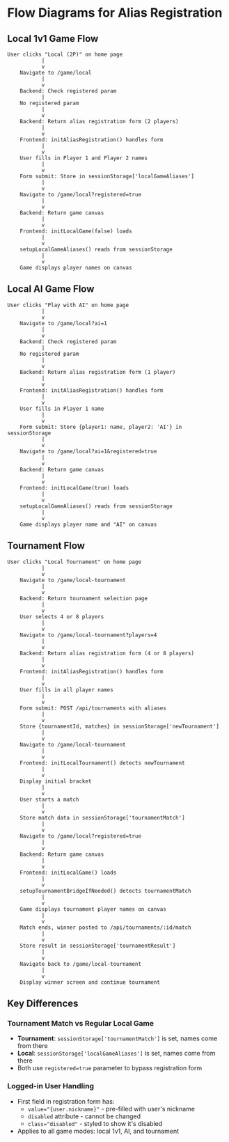 # Flow Diagrams for Alias Registration

## Local 1v1 Game Flow

```
User clicks "Local (2P)" on home page
           |
           v
    Navigate to /game/local
           |
           v
    Backend: Check registered param
           |
    No registered param
           |
           v
    Backend: Return alias registration form (2 players)
           |
           v
    Frontend: initAliasRegistration() handles form
           |
           v
    User fills in Player 1 and Player 2 names
           |
           v
    Form submit: Store in sessionStorage['localGameAliases']
           |
           v
    Navigate to /game/local?registered=true
           |
           v
    Backend: Return game canvas
           |
           v
    Frontend: initLocalGame(false) loads
           |
           v
    setupLocalGameAliases() reads from sessionStorage
           |
           v
    Game displays player names on canvas
```

## Local AI Game Flow

```
User clicks "Play with AI" on home page
           |
           v
    Navigate to /game/local?ai=1
           |
           v
    Backend: Check registered param
           |
    No registered param
           |
           v
    Backend: Return alias registration form (1 player)
           |
           v
    Frontend: initAliasRegistration() handles form
           |
           v
    User fills in Player 1 name
           |
           v
    Form submit: Store {player1: name, player2: 'AI'} in sessionStorage
           |
           v
    Navigate to /game/local?ai=1&registered=true
           |
           v
    Backend: Return game canvas
           |
           v
    Frontend: initLocalGame(true) loads
           |
           v
    setupLocalGameAliases() reads from sessionStorage
           |
           v
    Game displays player name and "AI" on canvas
```

## Tournament Flow

```
User clicks "Local Tournament" on home page
           |
           v
    Navigate to /game/local-tournament
           |
           v
    Backend: Return tournament selection page
           |
           v
    User selects 4 or 8 players
           |
           v
    Navigate to /game/local-tournament?players=4
           |
           v
    Backend: Return alias registration form (4 or 8 players)
           |
           v
    Frontend: initAliasRegistration() handles form
           |
           v
    User fills in all player names
           |
           v
    Form submit: POST /api/tournaments with aliases
           |
           v
    Store {tournamentId, matches} in sessionStorage['newTournament']
           |
           v
    Navigate to /game/local-tournament
           |
           v
    Frontend: initLocalTournament() detects newTournament
           |
           v
    Display initial bracket
           |
           v
    User starts a match
           |
           v
    Store match data in sessionStorage['tournamentMatch']
           |
           v
    Navigate to /game/local?registered=true
           |
           v
    Backend: Return game canvas
           |
           v
    Frontend: initLocalGame() loads
           |
           v
    setupTournamentBridgeIfNeeded() detects tournamentMatch
           |
           v
    Game displays tournament player names on canvas
           |
           v
    Match ends, winner posted to /api/tournaments/:id/match
           |
           v
    Store result in sessionStorage['tournamentResult']
           |
           v
    Navigate back to /game/local-tournament
           |
           v
    Display winner screen and continue tournament
```

## Key Differences

### Tournament Match vs Regular Local Game
- **Tournament**: `sessionStorage['tournamentMatch']` is set, names come from there
- **Local**: `sessionStorage['localGameAliases']` is set, names come from there
- Both use `registered=true` parameter to bypass registration form

### Logged-in User Handling
- First field in registration form has:
  - `value="{user.nickname}"` - pre-filled with user's nickname
  - `disabled` attribute - cannot be changed
  - `class="disabled"` - styled to show it's disabled
- Applies to all game modes: local 1v1, AI, and tournament
